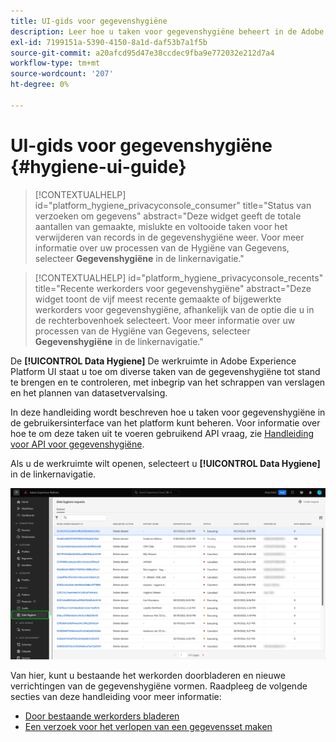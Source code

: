 ```yaml
---
title: UI-gids voor gegevenshygiëne
description: Leer hoe u taken voor gegevenshygiëne beheert in de Adobe Experience Platform-gebruikersinterface.
exl-id: 7199151a-5390-4150-8a1d-daf53b7a1f5b
source-git-commit: a20afcd95d47e38ccdec9fba9e772032e212d7a4
workflow-type: tm+mt
source-wordcount: '207'
ht-degree: 0%

---
```


# UI-gids voor gegevenshygiëne {#hygiene-ui-guide}

>[!CONTEXTUALHELP]
>id="platform_hygiene_privacyconsole_consumer"
>title="Status van verzoeken om gegevens"
>abstract="Deze widget geeft de totale aantallen van gemaakte, mislukte en voltooide taken voor het verwijderen van records in de gegevenshygiëne weer. Voor meer informatie over uw processen van de Hygiëne van Gegevens, selecteer **Gegevenshygiëne** in de linkernavigatie."

>[!CONTEXTUALHELP]
>id="platform_hygiene_privacyconsole_recents"
>title="Recente werkorders voor gegevenshygiëne"
>abstract="Deze widget toont de vijf meest recente gemaakte of bijgewerkte werkorders voor gegevenshygiëne, afhankelijk van de optie die u in de rechterbovenhoek selecteert. Voor meer informatie over uw processen van de Hygiëne van Gegevens, selecteer **Gegevenshygiëne** in de linkernavigatie."

De **[!UICONTROL Data Hygiene]** De werkruimte in Adobe Experience Platform UI staat u toe om diverse taken van de gegevenshygiëne tot stand te brengen en te controleren, met inbegrip van het schrappen van verslagen en het plannen van datasetvervalsing.

In deze handleiding wordt beschreven hoe u taken voor gegevenshygiëne in de gebruikersinterface van het platform kunt beheren. Voor informatie over hoe te om deze taken uit te voeren gebruikend API vraag, zie [Handleiding voor API voor gegevenshygiëne](../api/overview.md).

Als u de werkruimte wilt openen, selecteert u **[!UICONTROL Data Hygiene]** in de linkernavigatie.

![Afbeelding die de [!UICONTROL Data Hygiene] werkruimte in de gebruikersinterface van het platform](../images/ui/overview/home.png)

Van hier, kunt u bestaande het werkorden doorbladeren en nieuwe verrichtingen van de gegevenshygiëne vormen. Raadpleeg de volgende secties van deze handleiding voor meer informatie:

* [Door bestaande werkorders bladeren](./browse.md)
* [Een verzoek voor het verlopen van een gegevensset maken](./dataset-expiration.md)
<!-- * [Create a record delete request](./record-delete.md) -->
